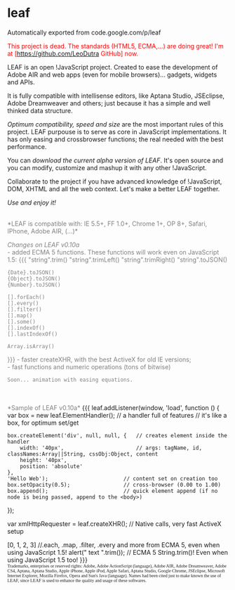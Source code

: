 # leaf
Automatically exported from code.google.com/p/leaf


<font color="red">This project is dead. The standards (HTML5, ECMA,...) are doing great! I'm at [https://github.com/LeoDutra GitHub] now.</font>

LEAF is an open !JavaScript project. Created to ease the development of Adobe AIR and web apps (even for mobile browsers)... gadgets, widgets and APIs.

It is fully compatible with intellisense editors, like Aptana Studio, JSEclipse, Adobe Dreamweaver and others; just because it has a simple and well thinked data structure. 

*Optimum compatibility, speed and size* are the most important rules of this project. LEAF purpouse is to serve as core in JavaScript implementations. It has only easing and crossbrowser functions; the real needed with the best performance.

You can *download the current alpha version of LEAF*. It's open source and you can modify, customize and mashup it with any other !JavaScript.

Collaborate to the project if you have advanced knowledge of !JavaScript, DOM, XHTML and all the web context. Let's make a better LEAF together.

*Use and enjoy it!*

<br />
<font color="gray">*LEAF is compatible with: IE 5.5+, FF 1.0+, Chrome 1+, OP 8+, Safari, IPhone, Adobe AIR, (...)*
<br />

*Changes on LEAF v0.10a*
<br />
    - added ECMA 5 functions. These functions will work even on JavaScript 1.5:
{{{
    "string".trim()
    "string".trimLeft()
    "string".trimRight()
    "string".toJSON()

    {Date}.toJSON()
    {Object}.toJSON()
    {Number}.toJSON()

    [].forEach()
    [].every()
    [].filter()
    [].map()
    [].some()
    [].indexOf()
    [].lastIndexOf()

    Array.isArray()
}}}
    - faster createXHR, with the best ActiveX for old IE versions;<br />
    - fast functions and numeric operations (tons of bitwise)<br />

    Soon... animation with easing equations.
<br />
<br />
*Sample of LEAF v0.10a*

</font>
{{{
leaf.addListener(window, 'load', function ()
{
    var box = new leaf.ElementHandler();     // a handler full of features
                                             // it's like a box, for optimum set/get
	
    box.createElement('div', null, null, {   // creates element inside the handler
        width: '40px',                       // args: tagName, id, classNames:Array||String, cssObj:Object, content
        height: '40px',
        position: 'absolute'
    },
    'Hello Web');                        // content set on creation too
    box.setOpacity(0.5);                 // cross-browser (0.00 to 1.00)
    box.append();                        // quick element append (if no node is being passed, append to the <body>)
});

var xmlHttpRequester = leaf.createXHR(); // Native calls, very fast ActiveX setup

[0, 1, 2, 3]                             //.each, .map, .filter, .every and more from ECMA 5, even when using JavaScript 1.5!
alert("   text   ".trim());              // ECMA 5 String.trim()! Even when using JavaScript 1.5 too!
}}}
<br />
<font size="1" face="verdana">Trademarks, enterprises or reserved rights: Adobe, Adobe ActionScript (language), Adobe AIR, Adobe Dreamweaver, Adobe CS4, Aptana, Aptana Studio, Apple iPhone, Apple iPod, Apple Safari, Aptana Studio, Google Chrome, JSEclipse, Microsoft Internet Explorer, Mozilla Firefox, Opera and Sun's Java (language). Names had been cited just to make known the use of LEAF, since LEAF is used to enhance the quality and usage of these softwares.</font>
